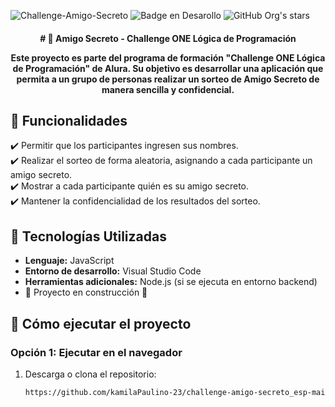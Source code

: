 ![Challenge-Amigo-Secreto](https://github.com/user-attachments/assets/40fe2f8c-0f1c-4f3b-b3bb-30664fb14d25)
      ![Badge en Desarollo](https://img.shields.io/badge/STATUS-EN%20DESAROLLO-green)
   ![GitHub Org's stars](https://img.shields.io/github/stars/camilafernanda?style=social)
<h4 align="center">
# 🎁 Amigo Secreto - Challenge ONE Lógica de Programación

Este proyecto es parte del programa de formación **"Challenge ONE Lógica de Programación"** de Alura. Su objetivo es desarrollar una aplicación que permita a un grupo de personas realizar un sorteo de **Amigo Secreto** de manera sencilla y confidencial.

## 📌 Funcionalidades

✔️ Permitir que los participantes ingresen sus nombres.  
✔️ Realizar el sorteo de forma aleatoria, asignando a cada participante un amigo secreto.  
✔️ Mostrar a cada participante quién es su amigo secreto.  
✔️ Mantener la confidencialidad de los resultados del sorteo.  

## 🔧 Tecnologías Utilizadas

- **Lenguaje:** JavaScript  
- **Entorno de desarrollo:** Visual Studio Code  
- **Herramientas adicionales:** Node.js (si se ejecuta en entorno backend)
- :construction: Proyecto en construcción :construction:

## 🚀 Cómo ejecutar el proyecto

### Opción 1: Ejecutar en el navegador  
1. Descarga o clona el repositorio:  
   ```sh
   https://github.com/kamilaPaulino-23/challenge-amigo-secreto_esp-main.git




